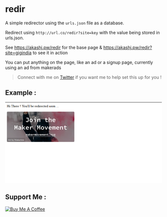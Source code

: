 # redir

A simple redirector using the ```urls.json``` file as a database.

Redirect using ```http://url.co/redir?site=key``` with the value being stored in urls.json.

See https://akashj.pw/redir for the base page & https://akashj.pw/redir?site=gigindia to see it in action

You can put anything on the page, like an ad or a signup page, currently using an ad from makerads

> Connect with me on [Twitter](https://twitter.com/akashtrikon) if you want me to help set this up for you !

## Example :

![Example](https://raw.githubusercontent.com/akash-joshi/redir/master/Capture.PNG)

## Support Me :

<a href="https://www.buymeacoffee.com/akashjoshi" target="_blank"><img src="https://www.buymeacoffee.com/assets/img/custom_images/orange_img.png" alt="Buy Me A Coffee" style="height: auto !important;width: auto !important;"></a>
